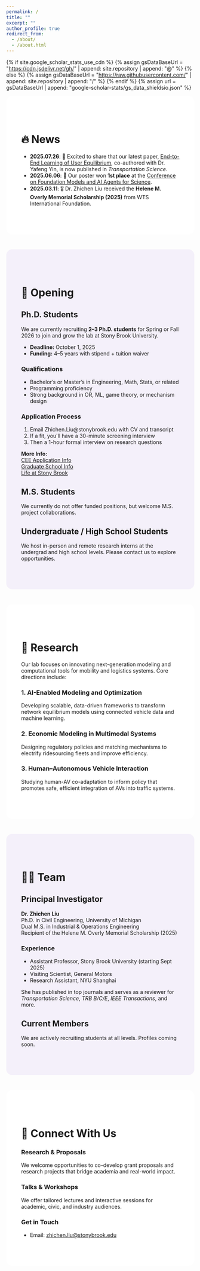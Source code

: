 ```yaml
---
permalink: /
title: ""
excerpt: ""
author_profile: true
redirect_from: 
  - /about/
  - /about.html
---
```


{% if site.google_scholar_stats_use_cdn %}
{% assign gsDataBaseUrl = "https://cdn.jsdelivr.net/gh/" | append: site.repository | append: "@" %}
{% else %}
{% assign gsDataBaseUrl = "https://raw.githubusercontent.com/" | append: site.repository | append: "/" %}
{% endif %}
{% assign url = gsDataBaseUrl | append: "google-scholar-stats/gs_data_shieldsio.json" %}

<span class="anchor" id="about-me"></span>

<div style="background-color: #ffffff; padding: 60px 40px; margin-bottom: 40px; border-radius: 16px;">
<h1>🔥 News</h1>

<ul>
  <li><strong>2025.07.26</strong>: 🎉 Excited to share that our latest paper, <a href="https://pubsonline.informs.org/doi/abs/10.1287/trsc.2023.0489">End-to-End Learning of User Equilibrium</a>, co-authored with Dr. Yafeng Yin, is now published in <em>Transportation Science</em>.</li>
  <li><strong>2025.06.06</strong>: 🎉 Our poster won <strong>1st place</strong> at the <a href="https://www.scifmconferences.org/">Conference on Foundation Models and AI Agents for Science</a>.</li>
  <li><strong>2025.03.11</strong>: 🎖️ Dr. Zhichen Liu received the <strong>Helene M. Overly Memorial Scholarship (2025)</strong> from WTS International Foundation.</li>
</ul>
</div>

<span class="anchor" id="-opening"></span>
<div style="background-color: #f4f0fa; padding: 60px 40px; margin-bottom: 40px; border-radius: 16px;">

<h1>🚀 Opening</h1>

<h2>Ph.D. Students</h2>
<p>We are currently recruiting <strong>2–3 Ph.D. students</strong> for Spring or Fall 2026 to join and grow the lab at Stony Brook University.</p>

<ul>
  <li><strong>Deadline:</strong> October 1, 2025</li>
  <li><strong>Funding:</strong> 4–5 years with stipend + tuition waiver</li>
</ul>

<h3>Qualifications</h3>
<ul>
  <li>Bachelor’s or Master’s in Engineering, Math, Stats, or related</li>
  <li>Programming proficiency</li>
  <li>Strong background in OR, ML, game theory, or mechanism design</li>
</ul>

<h3>Application Process</h3>
<ol>
  <li>Email Zhichen.Liu@stonybrook.edu with CV and transcript</li>
  <li>If a fit, you'll have a 30-minute screening interview</li>
  <li>Then a 1-hour formal interview on research questions</li>
</ol>

<p><strong>More Info:</strong><br>
<a href="https://www.stonybrook.edu/civileng/graduate/how_to_apply_civ_phd_admissions_how.pcf#/tab1">CEE Application Info</a><br>
<a href="https://www.stonybrook.edu/commcms/grad/admissions/apply/graduate-programs.php">Graduate School Info</a><br>
<a href="https://www.stonybrook.edu/commcms/grad/admissions/campus-life.php">Life at Stony Brook</a></p>

<h2>M.S. Students</h2>
<p>We currently do not offer funded positions, but welcome M.S. project collaborations.</p>

<h2>Undergraduate / High School Students</h2>
<p>We host in-person and remote research interns at the undergrad and high school levels. Please contact us to explore opportunities.</p>
</div>

<span class="anchor" id="-research"></span>
<div style="background-color: #ffffff; padding: 60px 40px; margin-bottom: 40px; border-radius: 16px;">

<h1>🔬 Research</h1>

<p>Our lab focuses on innovating next-generation modeling and computational tools for mobility and logistics systems. Core directions include:</p>

<h3>1. AI-Enabled Modeling and Optimization</h3>
<p>Developing scalable, data-driven frameworks to transform network equilibrium models using connected vehicle data and machine learning.</p>

<h3>2. Economic Modeling in Multimodal Systems</h3>
<p>Designing regulatory policies and matching mechanisms to electrify ridesourcing fleets and improve efficiency.</p>

<h3>3. Human–Autonomous Vehicle Interaction</h3>
<p>Studying human-AV co-adaptation to inform policy that promotes safe, efficient integration of AVs into traffic systems.</p>
</div>

<span class="anchor" id="-team"></span>
<div style="background-color: #f4f0fa; padding: 60px 40px; margin-bottom: 40px; border-radius: 16px;">

<h1>👩‍🔬 Team</h1>

<h2>Principal Investigator</h2>
<p><strong>Dr. Zhichen Liu</strong><br>
Ph.D. in Civil Engineering, University of Michigan<br>
Dual M.S. in Industrial & Operations Engineering<br>
Recipient of the Helene M. Overly Memorial Scholarship (2025)</p>

<h3>Experience</h3>
<ul>
  <li>Assistant Professor, Stony Brook University (starting Sept 2025)</li>
  <li>Visiting Scientist, General Motors</li>
  <li>Research Assistant, NYU Shanghai</li>
</ul>

<p>She has published in top journals and serves as a reviewer for <em>Transportation Science</em>, <em>TRB B/C/E</em>, <em>IEEE Transactions</em>, and more.</p>

<h2>Current Members</h2>
<p>We are actively recruiting students at all levels. Profiles coming soon.</p>
</div>

<span class="anchor" id="-connect"></span>
<div style="background-color: #ffffff; padding: 60px 40px; margin-bottom: 40px; border-radius: 16px;">

<h1>🤝 Connect With Us</h1>

<h3>Research & Proposals</h3>
<p>We welcome opportunities to co-develop grant proposals and research projects that bridge academia and real-world impact.</p>

<h3>Talks & Workshops</h3>
<p>We offer tailored lectures and interactive sessions for academic, civic, and industry audiences.</p>

<h3>Get in Touch</h3>
<ul>
  <li>Email: <a href="mailto:zhichen.liu@stonybrook.edu">zhichen.liu@stonybrook.edu</a></li>
</ul>
</div>
